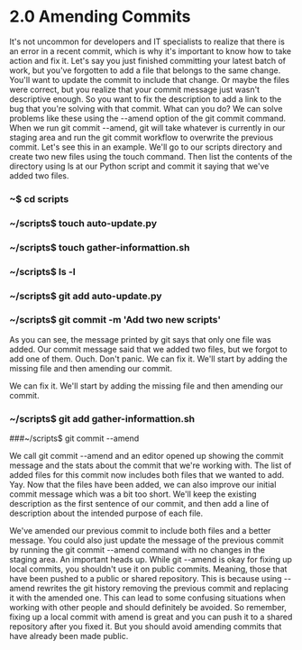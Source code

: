 # 2.0 Amending Commits

It's not uncommon for developers and IT specialists to realize that there is an error in a recent commit, which is why it's important to know how to take action and fix it. 
Let's say you just finished committing your latest batch of work, but you've forgotten to add a file that belongs to the same change. You'll want to update the commit to 
include that change. Or maybe the files were correct, but you realize that your commit message just wasn't descriptive enough. So you want to fix the description to add a 
link to the bug that you're solving with that commit. What can you do? We can solve problems like these using the --amend option of the git commit command. When we run 
git commit --amend, git will take whatever is currently in our staging area and run the git commit workflow to overwrite the previous commit. Let's see this in an example. 
We'll go to our scripts directory and create two new files using the touch command. Then list the contents of the directory using ls at our Python script and commit it 
saying that we've added two files.

### ~$ cd scripts
### ~/scripts$ touch auto-update.py
### ~/scripts$ touch gather-informattion.sh
### ~/scripts$ ls -l

### ~/scripts$ git add auto-update.py
### ~/scripts$ git commit -m 'Add two new scripts'

As you can see, the message printed by git says that only one file was added. Our commit message said that we added two files, but we forgot to add one of them. Ouch. Don't panic.
We can fix it. We'll start by adding the missing file and then amending our commit.


We can fix it. We'll start by adding the missing file and then amending our commit.

### ~/scripts$ git add gather-informattion.sh
###~/scripts$ git commit --amend 

We call git commit --amend and an editor opened up showing the commit message and the stats about the commit that we're working with. 
The list of added files for this commit now includes both files that we wanted to add. Yay. Now that the files have been added, 
we can also improve our initial commit message which was a bit too short. 
We'll keep the existing description as the first sentence of our commit, and then add a line of description about the intended purpose of each file.



We've amended our previous commit to include both files and a better message. You could also just update the message of the previous commit by running the git commit --amend 
command with no changes in the staging area. An important heads up. While git --amend is okay for fixing up local commits, you shouldn't use it on public commits. Meaning, 
those that have been pushed to a public or shared repository. This is because using --amend rewrites the git history removing the previous commit and replacing it with the 
amended one. This can lead to some confusing situations when working with other people and should definitely be avoided. So remember, fixing up a local commit with amend is 
great and you can push it to a shared repository after you fixed it. But you should avoid amending commits that have already been made public. 
